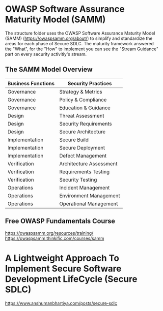 # OWASP Software Assurance Maturity Model (SAMM)
The structure folder uses the OWASP Software Assurance Maturity Model (SAMM) (https://owaspsamm.org/about/) to simplify and standardize the areas for each phase of Secure SDLC.
The maturity framework answered the "What", for the "How" to implement you can see the "Stream Guidance" part on every security activitiy's stream.

## The SAMM Model Overview
| Business Functions | Security Practices       |  
| -------------------- | ------------------------- |  
| Governance           | Strategy & Metrics        |  
| Governance           | Policy & Compliance       |  
| Governance           | Education & Guidance      |  
| Design               | Threat Assessment         |  
| Design               | Security Requirements      |  
| Design               | Secure Architecture       |  
| Implementation       | Secure Build              |  
| Implementation       | Secure Deployment         |  
| Implementation       | Defect Management         |  
| Verification         | Architecture Assessment   |  
| Verification         | Requirements Testing      |  
| Verification         | Security Testing          |  
| Operations           | Incident Management       |  
| Operations           | Environment Management    |  
| Operations           | Operational Management    |

## Free OWASP Fundamentals Course
https://owaspsamm.org/resources/training/
https://owaspsamm.thinkific.com/courses/samm

# A Lightweight Approach To Implement Secure Software Development LifeCycle (Secure SDLC)
https://www.anshumanbhartiya.com/posts/secure-sdlc
